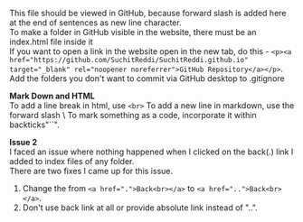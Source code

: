This file should be viewed in GitHub, because forward slash is added here at the end of sentences as new line character.\
To make a folder in GitHub visible in the website, there must be an index.html file inside it\
If you want to open a link in the website open in the new tab, do this - `<p><a href="https://github.com/SuchitReddi/SuchitReddi.github.io" target="_blank" rel="noopener noreferrer">GitHub Repository</a></p>`.\
Add the folders you don't want to commit via GitHub desktop to .gitignore

**Mark Down and HTML**\
To add a line break in html, use `<br>`
To add a new line in markdown, use the forward slash \\
To mark something as a code, incorporate it within backticks"``".

**Issue 2**\
I faced an issue where nothing happened when I clicked on the back(.) link I added to index files of any folder.\
There are two fixes I came up for this issue.
1) Change the from `<a href=".">Back<br></a>` to `<a href="..">Back<br></a>`.
2) Don't use back link at all or provide absolute link instead of "..".
